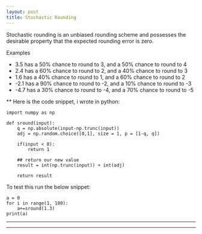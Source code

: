 ```yaml
---
layout: post
title: Stochastic Rounding
---
```


Stochastic rounding is an unbiased rounding scheme and possesses the desirable property that the expected rounding error is zero.

Examples

- 3.5 has a 50% chance to round to 3, and a 50% chance to round to 4
- 2.4 has a 60% chance to round to 2, and a 40% chance to round to 3
- 1.6 has a 40% chance to round to 1, and a 60% chance to round to 2
- -2.1 has a 90% chance to round to -2, and a 10% chance to round to -3
- -4.7 has a 30% chance to round to -4, and a 70% chance to round to -5

** Here is the code snippet, i wrote in python:

```
import numpy as np

def sround(input):
    q = np.absolute(input-np.trunc(input))
    adj = np.random.choice([0,1], size = 1, p = [1-q, q])

    if(input < 0):
        return 1

    ## return our new value
    result = int(np.trunc(input)) + int(adj)

    return result
```

To test this run the below snippet:

```
a = 0
for i in range(1, 100):
    a+=sround(1.3)
print(a)
```

----
****